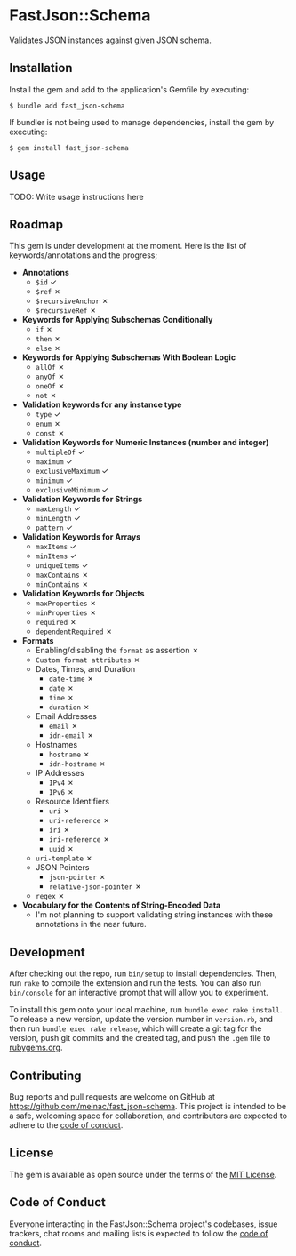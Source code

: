 # FastJson::Schema

Validates JSON instances against given JSON schema.

## Installation

Install the gem and add to the application's Gemfile by executing:

    $ bundle add fast_json-schema

If bundler is not being used to manage dependencies, install the gem by executing:

    $ gem install fast_json-schema

## Usage

TODO: Write usage instructions here

## Roadmap

This gem is under development at the moment. Here is the list of keywords/annotations and the progress;

- **Annotations**
    - `$id` &check;
    - `$ref` &cross;
    - `$recursiveAnchor` &cross;
    - `$recursiveRef` &cross;
- **Keywords for Applying Subschemas Conditionally**
    - `if` &cross;
    - `then` &cross;
    - `else` &cross;
- **Keywords for Applying Subschemas With Boolean Logic**
    - `allOf` &cross;
    - `anyOf` &cross;
    - `oneOf` &cross;
    - `not` &cross;
- **Validation keywords for any instance type**
    - `type` &check;
    - `enum` &cross;
    - `const` &cross;
- **Validation Keywords for Numeric Instances (number and integer)**
    - `multipleOf` &check;
    - `maximum` &check;
    - `exclusiveMaximum` &check;
    - `minimum` &check;
    - `exclusiveMinimum` &check;
- **Validation Keywords for Strings**
    - `maxLength` &check;
    - `minLength` &check;
    - `pattern` &check;
- **Validation Keywords for Arrays**
    - `maxItems` &check;
    - `minItems` &check;
    - `uniqueItems` &check;
    - `maxContains` &cross;
    - `minContains` &cross;
- **Validation Keywords for Objects**
    - `maxProperties` &cross;
    - `minProperties` &cross;
    - `required` &cross;
    - `dependentRequired` &cross;
- **Formats**
    - Enabling/disabling the `format` as assertion &cross;
    - `Custom format attributes` &cross;
    - Dates, Times, and Duration
        - `date-time` &cross;
        - `date` &cross;
        - `time` &cross;
        - `duration` &cross;
    - Email Addresses
        - `email` &cross;
        - `idn-email` &cross;
    - Hostnames
        - `hostname` &cross;
        - `idn-hostname` &cross;
    - IP Addresses
        - `IPv4` &cross;
        - `IPv6` &cross;
    - Resource Identifiers
        - `uri` &cross;
        - `uri-reference` &cross;
        - `iri` &cross;
        - `iri-reference` &cross;
        - `uuid` &cross;
    - `uri-template` &cross;
    - JSON Pointers
        - `json-pointer` &cross;
        - `relative-json-pointer` &cross;
    - `regex` &cross;
- **Vocabulary for the Contents of String-Encoded Data**
    - I'm not planning to support validating string instances with these annotations in the near future.

## Development

After checking out the repo, run `bin/setup` to install dependencies. Then, run `rake` to compile the extension and run the tests. You can also run `bin/console` for an interactive prompt that will allow you to experiment.

To install this gem onto your local machine, run `bundle exec rake install`. To release a new version, update the version number in `version.rb`, and then run `bundle exec rake release`, which will create a git tag for the version, push git commits and the created tag, and push the `.gem` file to [rubygems.org](https://rubygems.org).

## Contributing

Bug reports and pull requests are welcome on GitHub at https://github.com/meinac/fast_json-schema. This project is intended to be a safe, welcoming space for collaboration, and contributors are expected to adhere to the [code of conduct](https://github.com/meinac/fast_json-schema/blob/master/CODE_OF_CONDUCT.md).

## License

The gem is available as open source under the terms of the [MIT License](https://opensource.org/licenses/MIT).

## Code of Conduct

Everyone interacting in the FastJson::Schema project's codebases, issue trackers, chat rooms and mailing lists is expected to follow the [code of conduct](https://github.com/[USERNAME]/fast_json-schema/blob/master/CODE_OF_CONDUCT.md).
